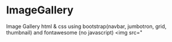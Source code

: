 # ImageGallery
Image Gallery html &amp; css using bootstrap(navbar, jumbotron, grid, thumbnail) and fontawesome (no javascript)
<img src="
